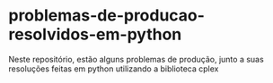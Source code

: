 # problemas-de-producao-resolvidos-em-python

Neste repositório, estão alguns problemas de produção, junto a suas resoluções feitas em python utilizando a biblioteca cplex
